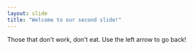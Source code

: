```yaml
---
layout: slide
title: "Welcome to our second slide!"
---
```

Those that don't work, don't eat. 
Use the left arrow to go back!
